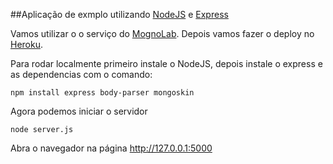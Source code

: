 ##Aplicação de exmplo utilizando [NodeJS](http://nodejs.org) e [Express](http://expressjs.com)

Vamos utilizar o o serviço do [MognoLab](https://mongolab.com). Depois vamos fazer o deploy no [Heroku](https://www.heroku.com).

Para rodar localmente primeiro instale o NodeJS, depois instale o express e as dependencias com o comando:

```
npm install express body-parser mongoskin
```

Agora podemos iniciar o servidor

```
node server.js
```

Abra o navegador na página http://127.0.0.1:5000
